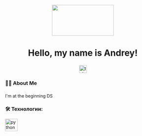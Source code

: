 <br clear="both">

<div align="center">
  <img height="100" width="200" src="https://raw.githubusercontent.com/gist/luckyRajputana/803618fcc279cc609348b4fc5abf6629/raw/c53d42f6943ae4da0f2cb0bb31370b6195794fe4/Aboutme.gif"  />
</div>

###

<h1 align="center">Hello, my name is Andrey!</h1>

###

<div align="center">
  <a href="https://t.me/Dan071404" target="_blank">
    <img src="https://img.shields.io/static/v1?message=Telegram&logo=telegram&label=&color=2CA5E0&logoColor=white&labelColor=&style=for-the-badge" height="25" alt="telegram logo"  />
  </a>
</div>

<h3 align="left">👩‍💻  About Me</h3>

###

<p align="left">I'm at the beginning DS</p>

###

<h3 align="left">🛠 Технологии:</h3>

<div align="left">
  <img src="https://skillicons.dev/icons?i=py" height="40" alt="python logo"  />
  <img width="12" />
</div>

<!--
**ADanUser/ADanUser** is a ✨ _special_ ✨ repository because its `README.md` (this file) appears on your GitHub profile.

Here are some ideas to get you started:

- 🔭 I’m currently working on ...
- 🌱 I’m currently learning ...
- 👯 I’m looking to collaborate on ...
- 🤔 I’m looking for help with ...
- 💬 Ask me about ...
- 📫 How to reach me: ...
- 😄 Pronouns: ...
- ⚡ Fun fact: ...
-->
